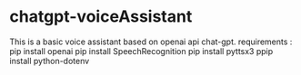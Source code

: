 # chatgpt-voiceAssistant
This is a basic voice assistant based on openai api chat-gpt.
requirements : 
      pip install openai
      pip install SpeechRecognition
      pip install pyttsx3
      ppip install python-dotenv
